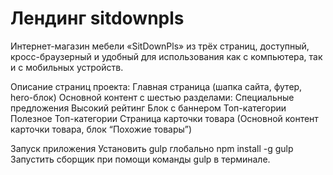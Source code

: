 # Лендинг sitdownpls
Интернет-магазин мебели «SitDownPls» из трёх страниц, доступный,  кросс-браузерный и удобный для использования как с компьютера, так и с мобильных устройств. 

Описание страниц проекта:
Главная страница (шапка сайта, футер, hero-блок)
Основной контент с шестью разделами:
Специальные предложения
Высокий рейтинг
Блок с баннером
Топ-категории
Полезное
Топ-категории
Страница карточки товара (Основной контент карточки товара, блок “Похожие товары”)

Запуск приложения
Установить gulp глобально
npm install -g gulp
Запустить сборщик при помощи команды gulp в терминале.
